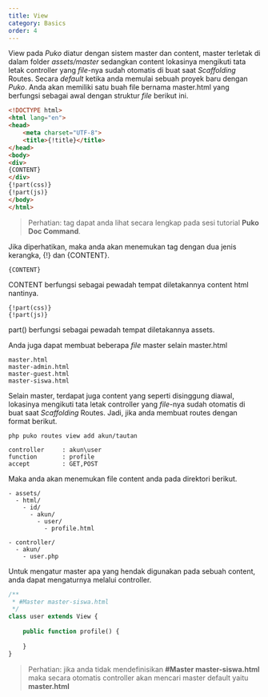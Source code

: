 ```yaml
---
title: View
category: Basics
order: 4
---
```


View pada *Puko* diatur dengan sistem master dan content, master terletak di dalam folder *assets/master* 
sedangkan content lokasinya mengikuti tata letak controller yang *file*-nya sudah otomatis di buat saat *Scaffolding* Routes.
Secara *default* ketika anda memulai sebuah proyek baru dengan *Puko*. 
Anda akan memiliki satu buah file bernama master.html yang berfungsi sebagai awal dengan struktur *file* berikut ini.

```html
<!DOCTYPE html>
<html lang="en">
<head>
    <meta charset="UTF-8">
    <title>{!title}</title>
</head>
<body>
<div>
{CONTENT}
</div>
{!part(css)}
{!part(js)}
</body>
</html>
```

> Perhatian: tag dapat anda lihat secara lengkap pada sesi tutorial **Puko Doc Command**.

Jika diperhatikan, maka anda akan menemukan tag dengan dua jenis kerangka, {!} dan {CONTENT}.

```text
{CONTENT}
```

CONTENT berfungsi sebagai pewadah tempat diletakannya content html nantinya.

```text
{!part(css)}
{!part(js)}
```

part() berfungsi sebagai pewadah tempat diletakannya assets.

Anda juga dapat membuat beberapa *file* master selain master.html

```text
master.html
master-admin.html
master-guest.html
master-siswa.html
```

Selain master, terdapat juga content yang seperti disinggung diawal, 
lokasinya mengikuti tata letak controller yang *file*-nya sudah otomatis di buat saat *Scaffolding* Routes.
Jadi, jika anda membuat routes dengan format berikut.

```text
php puko routes view add akun/tautan

controller     : akun\user
function       : profile
accept         : GET,POST
```

Maka anda akan menemukan file content anda pada direktori berikut.

```text
- assets/
  - html/
    - id/
      - akun/
        - user/
          - profile.html
```

```text
- controller/
  - akun/
    - user.php
```

Untuk mengatur master apa yang hendak digunakan pada sebuah content, anda dapat mengaturnya melalui controller.

```php
/**
 * #Master master-siswa.html
 */
class user extends View {
    
    public function profile() {
    
    }
}
```

> Perhatian: jika anda tidak mendefinisikan **#Master master-siswa.html** maka secara otomatis controller akan mencari master default yaitu **master.html**
